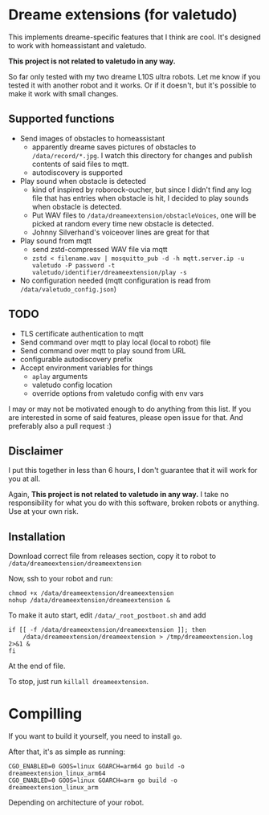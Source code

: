 # Dreame extensions (for valetudo)

This implements dreame-specific features that I think are cool. It's designed to work with homeassistant and valetudo.

**This project is not related to valetudo in any way.**

So far only tested with my two dreame L10S ultra robots. Let me know if you tested it with another robot and it works.
Or if it doesn't, but it's possible to make it work with small changes.

## Supported functions
 - Send images of obstacles to homeassistant
   - apparently dreame saves pictures of obstacles to `/data/record/*.jpg`.
     I watch this directory for changes and publish contents of said files to mqtt.
   - autodiscovery is supported
 - Play sound when obstacle is detected
   - kind of inspired by roborock-oucher, but since I didn't find any log file that has entries when obstacle is hit,
     I decided to play sounds when obstacle is detected.
   - Put WAV files to `/data/dreameextension/obstacleVoices`, one will be picked at random every time new obstacle is detected.
   - Johnny Silverhand's voiceover lines are great for that
 - Play sound from mqtt
   - send zstd-compressed WAV file via mqtt
   - `zstd < filename.wav | mosquitto_pub -d -h mqtt.server.ip -u valetudo -P password -t valetudo/identifier/dreameextension/play -s`
 - No configuration needed (mqtt configuration is read from `/data/valetudo_config.json`)

## TODO
 - TLS certificate authentication to mqtt
 - Send command over mqtt to play local (local to robot) file
 - Send command over mqtt to play sound from URL
 - configurable autodiscovery prefix
 - Accept environment variables for things
   - `aplay` arguments
   - valetudo config location
   - override options from valetudo config with env vars

I may or may not be motivated enough to do anything from this list. If you are interested in some of said features,
please open issue for that. And preferably also a pull request :)

## Disclaimer
I put this together in less than 6 hours, I don't guarantee that it will work for you at all.

Again, **This project is not related to valetudo in any way.** I take no responsibility for what you do with this
software, broken robots or anything. Use at your own risk.

## Installation

Download correct file from releases section, copy it to robot to `/data/dreameextension/dreameextension`

Now, ssh to your robot and run:
```shell
chmod +x /data/dreameextension/dreameextension
nohup /data/dreameextension/dreameextension &
```

To make it auto start, edit `/data/_root_postboot.sh` and add

```shell
if [[ -f /data/dreameextension/dreameextension ]]; then
	/data/dreameextension/dreameextension > /tmp/dreameextension.log 2>&1 &
fi
```
At the end of file.

To stop, just run `killall dreameextension`.

# Compilling
If you want to build it yourself, you need to install `go`.

After that, it's as simple as running:
```shell
CGO_ENABLED=0 GOOS=linux GOARCH=arm64 go build -o dreameextension_linux_arm64
CGO_ENABLED=0 GOOS=linux GOARCH=arm go build -o dreameextension_linux_arm
```
Depending on architecture of your robot.